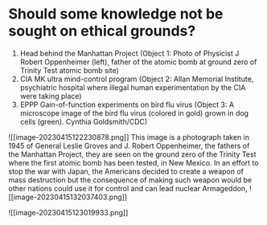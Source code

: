 #  Should some knowledge not be sought on ethical grounds?
1. Head behind the Manhattan Project (Object 1: Photo of Physicist J Robert Oppenheimer (left), father of the atomic bomb at ground zero of Trinity Test atomic bomb site)
2. CIA MK ultra mind-control program (Object 2: Allan Memorial Institute, psychiatric hospital where illegal human experimentation by the CIA were taking place)
3. EPPP Gain-of-function experiments on bird flu virus (Object 3: A microscope image of the bird flu virus (colored in gold) grown in dog cells (green). Cynthia Goldsmith/CDC)

![[image-20230415122230878.png]]
This image is a photograph taken in 1945 of General Leslie Groves and J. Robert Oppenheimer, the fathers of the Manhattan Project, they are seen on the ground zero of the Trinity Test where the first atomic bomb has been tested, in New Mexico. In an effort to stop the war with Japan, the Americans decided to create a weapon of mass destruction but the consequence of making such weapon would be other nations could use it for control and can lead nuclear Armageddon, 
![[image-20230415132037403.png]]

![[image-20230415123019933.png]]



